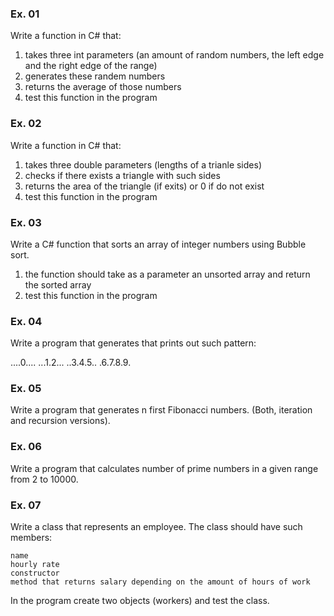 ### Ex. 01
Write a function in C# that:
1.  takes three int parameters (an amount of random numbers, the left edge and the right edge of the range)
2.  generates these randem numbers
3.  returns the average of those numbers
4.  test this function in the program

### Ex. 02
Write a function in C# that: 
1.  takes three double parameters (lengths of a trianle sides)
2.  checks if there exists a triangle with such sides
3.  returns the area of the triangle (if exits) or 0 if do not exist
4.  test this function in the program

### Ex. 03
Write a C# function that sorts an array of integer numbers using Bubble sort.
1. the function should take as a parameter an unsorted array and return the sorted array
2.  test this function in the program


### Ex. 04
Write a program that generates that prints out such pattern:

....0....
...1.2...
..3.4.5..
.6.7.8.9.

### Ex. 05
Write a program that generates n first Fibonacci numbers.
(Both, iteration and recursion versions).

### Ex. 06
Write a program that calculates number of prime numbers in a given range from 2 to 10000.

### Ex. 07
Write a class that represents an employee.
The class should have such members:

    name
    hourly rate
    constructor
    method that returns salary depending on the amount of hours of work

In the program create two objects (workers) and test the class. 